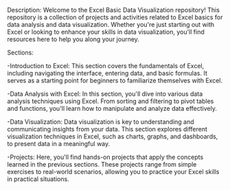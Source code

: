 Description:
Welcome to the Excel Basic Data Visualization repository! This repository is a collection of projects and activities related to Excel basics for data analysis and data visualization. Whether you're just starting out with Excel or looking to enhance your skills in data visualization, you'll find resources here to help you along your journey.

Sections:

 -Introduction to Excel: This section covers the fundamentals of Excel, including navigating the interface, entering data, and basic formulas. It serves as a starting point for beginners to familiarize themselves with Excel.

 -Data Analysis with Excel: In this section, you'll dive into various data analysis techniques using Excel. From sorting and filtering to pivot tables and functions, you'll learn how to manipulate and analyze data effectively.

 -Data Visualization: Data visualization is key to understanding and communicating insights from your data. This section explores different visualization techniques in Excel, such as charts, graphs, and dashboards, to present data in a meaningful way.

 -Projects: Here, you'll find hands-on projects that apply the concepts learned in the previous sections. These projects range from simple exercises to real-world scenarios, allowing you to practice your Excel skills in practical situations.
